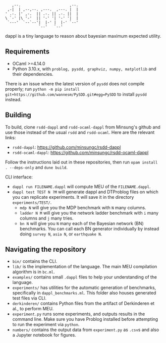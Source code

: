 ```                             
   ,--.                      ,--. 
 ,-|  | ,--,--. ,---.  ,---. |  |  
' .-. |' ,-.  || .-. || .-. ||  | 
\ `-' |\ '-'  || '-' '| '-' '|  | 
 `---'  `--`--'|  |-' |  |-' `--' 
               `--'   `--'        
```

dappl is a tiny language to reason about bayesian maximum expected utility.

## Requirements

* OCaml >=4.14.0
* Python 3.10.x, with `problog, pysdd, graphviz, numpy, matplotlib` and their dependencies.

There is an issue where the latest version of `pysdd` does not compile properly; run `python -m pip install git+https://github.com/wannesm/PySDD.git#egg=PySDD` to install `pysdd` instead.

## Building 

To build, clone `rsdd-dappl` and `rsdd-ocaml-dappl` from Minsung's github and use those instead of the usual `rsdd` and `rsdd-ocaml`. Here are the relevant links:

* `rsdd-dappl`: https://github.com/minsungc/rsdd-dappl
* `rsdd-ocaml-dappl`: https://github.com/minsungc/rsdd-ocaml-dappl

Follow the instructions laid out in these repositories, then run `opam install . --deps-only` and `dune build`.

CLI interface:
* `dappl run FILENAME.dappl` will compute MEU of the `FILENAME.dappl`.
* `dappl test TEST N ?M` will generate dappl and DTProblog files on which you can replicate experiments. It will save it in the directory `experiments/TEST/`.
  * `mdp N` will give you the MDP benchmark with `N` many columns.
  * `ladder N M` will give you the network ladder benchmark with `i` many columns and `j` many tries.
  * `bn N` will give you `N` many each of the Bayesian network (BN) benchmarks. You can call each BN generator individually by instead doing `survey N`, `asia N`, or `earthquake N`.
  
## Navigating the repository

* `bin/` contains the CLI.
* `lib/` is the implementation of the language. The main MEU compilation algorithm is in `bc.ml`.
* `examples/` contains small `.dappl` files to help your understanding of the language.
* `experiments/` has utilities for the automatic generation of benchmarks, specifically in `dappl_benchmarks.ml`. This folder also houses generated test files via CLI.
* `derkinderen/` contains Python files from the artifact of Derkinderen et al., to perform MEU.
* `experiment.py` runs some experiments, and outputs results in the command line. Make sure you have Problog installed before attempting to run the experiment via `python`.
* `numbers/` contains the output data from `experiment.py` as `.csv`s and also a Jupyter notebook for figures.
